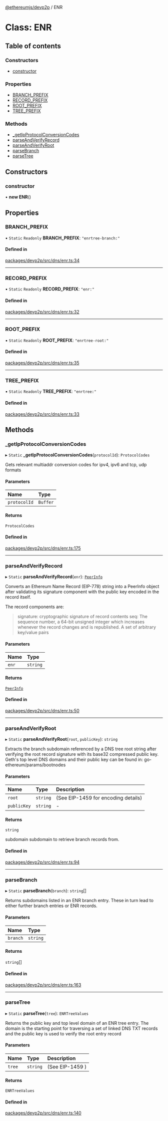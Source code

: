 [@ethereumjs/devp2p](../README.md) / ENR

# Class: ENR

## Table of contents

### Constructors

- [constructor](ENR.md#constructor)

### Properties

- [BRANCH\_PREFIX](ENR.md#branch_prefix)
- [RECORD\_PREFIX](ENR.md#record_prefix)
- [ROOT\_PREFIX](ENR.md#root_prefix)
- [TREE\_PREFIX](ENR.md#tree_prefix)

### Methods

- [\_getIpProtocolConversionCodes](ENR.md#_getipprotocolconversioncodes)
- [parseAndVerifyRecord](ENR.md#parseandverifyrecord)
- [parseAndVerifyRoot](ENR.md#parseandverifyroot)
- [parseBranch](ENR.md#parsebranch)
- [parseTree](ENR.md#parsetree)

## Constructors

### constructor

• **new ENR**()

## Properties

### BRANCH\_PREFIX

▪ `Static` `Readonly` **BRANCH\_PREFIX**: ``"enrtree-branch:"``

#### Defined in

[packages/devp2p/src/dns/enr.ts:34](https://github.com/ethereumjs/ethereumjs-monorepo/blob/master/packages/devp2p/src/dns/enr.ts#L34)

___

### RECORD\_PREFIX

▪ `Static` `Readonly` **RECORD\_PREFIX**: ``"enr:"``

#### Defined in

[packages/devp2p/src/dns/enr.ts:32](https://github.com/ethereumjs/ethereumjs-monorepo/blob/master/packages/devp2p/src/dns/enr.ts#L32)

___

### ROOT\_PREFIX

▪ `Static` `Readonly` **ROOT\_PREFIX**: ``"enrtree-root:"``

#### Defined in

[packages/devp2p/src/dns/enr.ts:35](https://github.com/ethereumjs/ethereumjs-monorepo/blob/master/packages/devp2p/src/dns/enr.ts#L35)

___

### TREE\_PREFIX

▪ `Static` `Readonly` **TREE\_PREFIX**: ``"enrtree:"``

#### Defined in

[packages/devp2p/src/dns/enr.ts:33](https://github.com/ethereumjs/ethereumjs-monorepo/blob/master/packages/devp2p/src/dns/enr.ts#L33)

## Methods

### \_getIpProtocolConversionCodes

▸ `Static` **_getIpProtocolConversionCodes**(`protocolId`): `ProtocolCodes`

Gets relevant multiaddr conversion codes for ipv4, ipv6 and tcp, udp formats

#### Parameters

| Name | Type |
| :------ | :------ |
| `protocolId` | `Buffer` |

#### Returns

`ProtocolCodes`

#### Defined in

[packages/devp2p/src/dns/enr.ts:175](https://github.com/ethereumjs/ethereumjs-monorepo/blob/master/packages/devp2p/src/dns/enr.ts#L175)

___

### parseAndVerifyRecord

▸ `Static` **parseAndVerifyRecord**(`enr`): [`PeerInfo`](../interfaces/PeerInfo.md)

Converts an Ethereum Name Record (EIP-778) string into a PeerInfo object after validating
its signature component with the public key encoded in the record itself.

The record components are:
> signature: cryptographic signature of record contents
> seq: The sequence number, a 64-bit unsigned integer which increases whenever
       the record changes and is republished.
> A set of arbitrary key/value pairs

#### Parameters

| Name | Type |
| :------ | :------ |
| `enr` | `string` |

#### Returns

[`PeerInfo`](../interfaces/PeerInfo.md)

#### Defined in

[packages/devp2p/src/dns/enr.ts:50](https://github.com/ethereumjs/ethereumjs-monorepo/blob/master/packages/devp2p/src/dns/enr.ts#L50)

___

### parseAndVerifyRoot

▸ `Static` **parseAndVerifyRoot**(`root`, `publicKey`): `string`

Extracts the branch subdomain referenced by a DNS tree root string after verifying
the root record signature with its base32 compressed public key. Geth's top level DNS
domains and their public key can be found in: go-ethereum/params/bootnodes

#### Parameters

| Name | Type | Description |
| :------ | :------ | :------ |
| `root` | `string` | (See EIP-1459 for encoding details) |
| `publicKey` | `string` | - |

#### Returns

`string`

subdomain subdomain to retrieve branch records from.

#### Defined in

[packages/devp2p/src/dns/enr.ts:94](https://github.com/ethereumjs/ethereumjs-monorepo/blob/master/packages/devp2p/src/dns/enr.ts#L94)

___

### parseBranch

▸ `Static` **parseBranch**(`branch`): `string`[]

Returns subdomains listed in an ENR branch entry. These in turn lead to
either further branch entries or ENR records.

#### Parameters

| Name | Type |
| :------ | :------ |
| `branch` | `string` |

#### Returns

`string`[]

#### Defined in

[packages/devp2p/src/dns/enr.ts:163](https://github.com/ethereumjs/ethereumjs-monorepo/blob/master/packages/devp2p/src/dns/enr.ts#L163)

___

### parseTree

▸ `Static` **parseTree**(`tree`): `ENRTreeValues`

Returns the public key and top level domain of an ENR tree entry.
The domain is the starting point for traversing a set of linked DNS TXT records
and the public key is used to verify the root entry record

#### Parameters

| Name | Type | Description |
| :------ | :------ | :------ |
| `tree` | `string` | (See EIP-1459 ) |

#### Returns

`ENRTreeValues`

#### Defined in

[packages/devp2p/src/dns/enr.ts:140](https://github.com/ethereumjs/ethereumjs-monorepo/blob/master/packages/devp2p/src/dns/enr.ts#L140)
